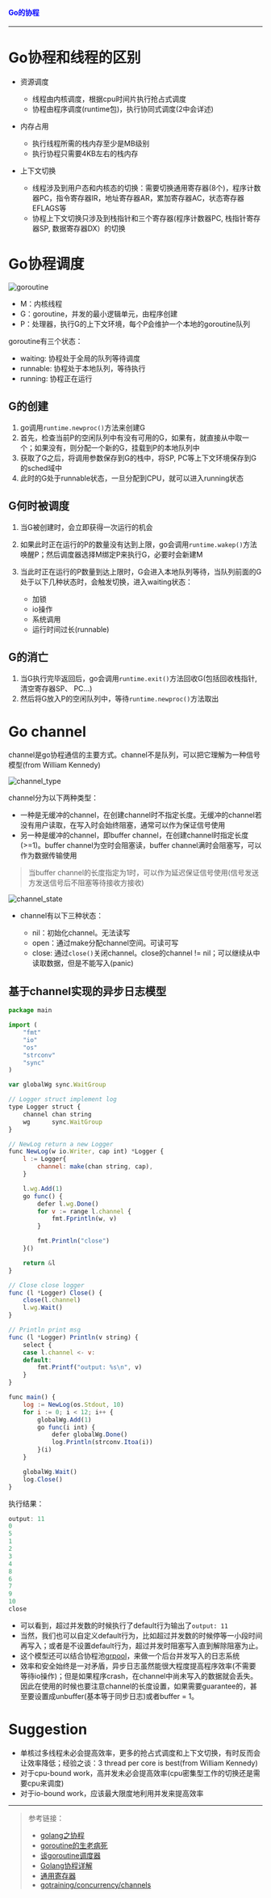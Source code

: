 #### <font color="blue">Go的协程</font>

---

# Go协程和线程的区别

* 资源调度
	* 线程由内核调度，根据cpu时间片执行抢占式调度
	* 协程由程序调度(runtime包)，执行协同式调度(2中会详述)

* 内存占用
	* 执行线程所需的栈内存至少是MB级别
	* 执行协程只需要4KB左右的栈内存

* 上下文切换
	* 线程涉及到用户态和内核态的切换：需要切换通用寄存器(8个)，程序计数器PC，指令寄存器IR，地址寄存器AR，累加寄存器AC，状态寄存器EFLAGS等
	* 协程上下文切换只涉及到栈指针和三个寄存器(程序计数器PC, 栈指针寄存器SP, 数据寄存器DX）的切换


# Go协程调度

![goroutine](./image/goroutine.jpg)

* M：内核线程
* G：goroutine，并发的最小逻辑单元，由程序创建
* P：处理器，执行G的上下文环境，每个P会维护一个本地的goroutine队列

goroutine有三个状态：

* waiting: 协程处于全局的队列等待调度
* runnable: 协程处于本地队列，等待执行
* running: 协程正在运行

## G的创建

1. go调用`runtime.newproc()`方法来创建G
2. 首先，检查当前P的空闲队列中有没有可用的G，如果有，就直接从中取一个；如果没有，则分配一个新的G，挂载到P的本地队列中
3. 获取了G之后，将调用参数保存到G的栈中，将SP, PC等上下文环境保存到G的sched域中
4. 此时的G处于runnable状态，一旦分配到CPU，就可以进入running状态

## G何时被调度

1. 当G被创建时，会立即获得一次运行的机会
2. 如果此时正在运行的P的数量没有达到上限，go会调用`runtime.wakep()`方法唤醒P；然后调度器选择M绑定P来执行G，必要时会新建M
3. 当此时正在运行的P数量到达上限时，G会进入本地队列等待，当队列前面的G处于以下几种状态时，会触发切换，进入waiting状态：

	* 加锁
	* io操作
	* 系统调用
	* 运行时间过长(runnable)

## G的消亡

1. 当G执行完毕返回后，go会调用`runtime.exit()`方法回收G(包括回收栈指针, 清空寄存器SP、 PC...)
2. 然后将G放入P的空闲队列中，等待`runtime.newproc()`方法取出


# Go channel

channel是go协程通信的主要方式。channel不是队列，可以把它理解为一种信号模型(from William Kennedy)

![channel_type](./image/signaling_with_data.png)

channel分为以下两种类型：

* 一种是无缓冲的channel，在创建channel时不指定长度。无缓冲的channel若没有用户读取，在写入时会始终阻塞，通常可以作为保证信号使用
* 另一种是缓冲的channel，即buffer channel，在创建channel时指定长度(>=1)。buffer channel为空时会阻塞读，buffer channel满时会阻塞写，可以作为数据传输使用
	
> 当buffer channel的长度指定为1时，可以作为延迟保证信号使用(信号发送方发送信号后不阻塞等待接收方接收)
		
![channel_state](./image/channel_state.png)

* channel有以下三种状态：

	* nil：初始化channel。无法读写
	* open：通过make分配channel空间。可读可写
	* close: 通过`close()`关闭channel。close的channel != nil；可以继续从中读取数据，但是不能写入(panic)


## 基于channel实现的异步日志模型

```javascript
package main

import (
	"fmt"
	"io"
	"os"
	"strconv"
	"sync"
)

var globalWg sync.WaitGroup

// Logger struct implement log
type Logger struct {
	channel chan string
	wg      sync.WaitGroup
}

// NewLog return a new Logger
func NewLog(w io.Writer, cap int) *Logger {
	l := Logger{
		channel: make(chan string, cap),
	}

	l.wg.Add(1)
	go func() {
		defer l.wg.Done()
		for v := range l.channel {
			fmt.Fprintln(w, v)
		}

		fmt.Println("close")
	}()

	return &l
}

// Close close logger
func (l *Logger) Close() {
	close(l.channel)
	l.wg.Wait()
}

// Println print msg
func (l *Logger) Println(v string) {
	select {
	case l.channel <- v:
	default:
		fmt.Printf("output: %s\n", v)
	}
}

func main() {
	log := NewLog(os.Stdout, 10)
	for i := 0; i < 12; i++ {
		globalWg.Add(1)
		go func(i int) {
			defer globalWg.Done()
			log.Println(strconv.Itoa(i))
		}(i)
	}

	globalWg.Wait()
	log.Close()
}
```

执行结果：

```javascript
output: 11
0
5
1
2
3
4
8
6
7
9
10
close
```

* 可以看到，超过并发数的时候执行了default行为输出了`output: 11`
* 当然，我们也可以自定义default行为，比如超过并发数的时候停等一小段时间再写入；或者是不设置default行为，超过并发时阻塞写入直到解除阻塞为止。
* 这个模型还可以结合协程池[grpool](http://km.netease.com/article/245063)，来做一个后台并发写入的日志系统
* 效率和安全始终是一对矛盾，异步日志虽然能很大程度提高程序效率(不需要等待io操作)；但是如果程序crash，在channel中尚未写入的数据就会丢失。因此在使用的时候也要注意channel的长度设置，如果需要guarantee的，甚至要设置成unbuffer(基本等于同步日志)或者buffer = 1。

# Suggestion
	
* 单核过多线程未必会提高效率，更多的抢占式调度和上下文切换，有时反而会让效率降低；经验之谈：3 thread per core is best(from William Kennedy)
* 对于cpu-bound work，高并发未必会提高效率(cpu密集型工作的切换还是需要cpu来调度)
* 对于io-bound work，应该最大限度地利用并发来提高效率

---

> 参考链接：
> 
> * [golang之协程](http://www.cnblogs.com/chenny7/p/4498322.html)
> * [goroutine的生老病死](https://tiancaiamao.gitbooks.io/go-internals/content/zh/05.2.html)
> * [谈goroutine调度器](https://tonybai.com/2017/06/23/an-intro-about-goroutine-scheduler/)
> * [Golang协程详解](http://www.cnblogs.com/liang1101/p/7285955.html)
> * [通用寄存器](https://blog.csdn.net/sinat_38972110/article/details/72927858)
> * [gotraining/concurrency/channels](https://github.com/ardanlabs/gotraining/blob/master/topics/go/concurrency/channels/README.md)
